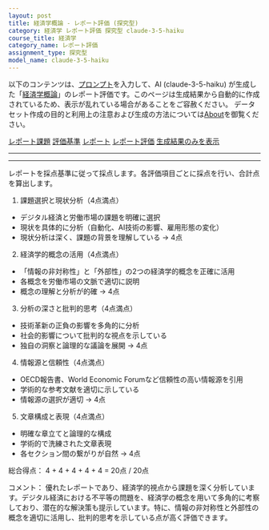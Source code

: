 ```yaml
---
layout: post
title: 経済学概論 - レポート評価 (探究型)
category: 経済学 レポート評価 探究型 claude-3-5-haiku
course_title: 経済学
category_name: レポート評価
assignment_type: 探究型
model_name: claude-3-5-haiku
---
```


以下のコンテンツは、[プロンプト](http://127.0.0.1:8000/generated/経済学/claude-3-5-haiku/prompt_レポート評価-探究型.md)を入力して、AI (claude-3-5-haiku) が生成した「[経済学概論](/contents/経済学/)」のレポート評価です。このページは生成結果から自動的に作成されているため、表示が乱れている場合があることをご容赦ください。
データセット作成の目的と利用上の注意および生成の方法については[About](/About)を御覧ください。

[レポート課題](../レポート課題-探究型)
[評価基準](../評価基準-探究型)
[レポート](../レポート-探究型)
[レポート評価](../レポート評価-探究型)
[生成結果のみを表示](http://127.0.0.1:8000/generated/経済学/claude-3-5-haiku/レポート評価-探究型.md)
  

***
***
  
レポートを採点基準に従って採点します。各評価項目ごとに採点を行い、合計点を算出します。

1. 課題選択と現状分析（4点満点）
- デジタル経済と労働市場の課題を明確に選択
- 現状を具体的に分析（自動化、AI技術の影響、雇用形態の変化）
- 現状分析は深く、課題の背景を理解している
→ 4点

2. 経済学的概念の活用（4点満点）
- 「情報の非対称性」と「外部性」の2つの経済学的概念を正確に活用
- 各概念を労働市場の文脈で適切に説明
- 概念の理解と分析が的確
→ 4点

3. 分析の深さと批判的思考（4点満点）
- 技術革新の正負の影響を多角的に分析
- 社会的影響について批判的な視点を示している
- 独自の洞察と論理的な議論を展開
→ 4点

4. 情報源と信頼性（4点満点）
- OECD報告書、World Economic Forumなど信頼性の高い情報源を引用
- 学術的な参考文献を適切に示している
- 情報源の選択が適切
→ 4点

5. 文章構成と表現（4点満点）
- 明確な章立てと論理的な構成
- 学術的で洗練された文章表現
- 各セクション間の繋がりが自然
→ 4点

総合得点：
4 + 4 + 4 + 4 + 4 = 20点 / 20点

コメント：
優れたレポートであり、経済学的視点から課題を深く分析しています。デジタル経済における不平等の問題を、経済学の概念を用いて多角的に考察しており、潜在的な解決策も提示しています。特に、情報の非対称性と外部性の概念を適切に活用し、批判的思考を示している点が高く評価できます。
